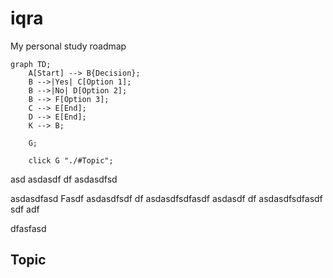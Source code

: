 # iqra
My personal study roadmap

```mermaid
graph TD;
    A[Start] --> B{Decision};
    B -->|Yes| C[Option 1];
    B -->|No| D[Option 2];
    B --> F[Option 3];
    C --> E[End];
    D --> E[End];
    K --> B;

    G;
    
    click G "./#Topic";
```






















asd
asdasdf
df
asdasdfsd

asdasdfasd
Fasdf
asdasdfsdf
df
asdasdfsdfasdf
asdasdf
df
asdasdfsdfasdf
sdf
adf

dfasfasd




## Topic 